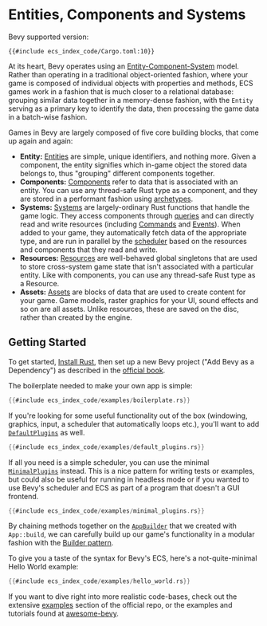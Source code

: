 # Entities, Components and Systems

Bevy supported version:
```
{{#include ecs_index_code/Cargo.toml:10}}
```

At its heart, Bevy operates using an [Entity-Component-System](https://en.wikipedia.org/wiki/Entity_component_system) model. Rather than operating in a traditional object-oriented fashion, where your game is composed of individual objects with properties and methods, ECS games work in a fashion that is much closer to a relational database: grouping similar data together in a memory-dense fashion, with the `Entity` serving as a primary key to identify the data, then processing the game data in a batch-wise fashion.

Games in Bevy are largely composed of five core building blocks, that come up again and again:
- **Entity:** [Entities](https://docs.rs/bevy/0.4.0/bevy/ecs/struct.Entity.html) are simple, unique identifiers, and nothing more. Given a component, the entity signifies which in-game object the stored data belongs to, thus "grouping" different components together.
- **Components:** [Components](https://docs.rs/bevy/0.4.0/bevy/ecs/trait.Component.html) refer to data that is associated with an entity. You can use any thread-safe Rust type as a component, and they are stored in a performant fashion using [archetypes](internals/archetypes.md).
- **Systems:** [Systems](https://docs.rs/bevy/0.4.0/bevy/ecs/trait.System.html) are largely-ordinary Rust functions that handle the game logic. They access components through [queries](../../book/ecs/queries.html) and can directly read and write resources (including [Commands](communication/commands.md) and [Events](communication/events.md)). When added to your game, they automatically fetch data of the appropriate type, and are run in parallel by the [scheduler](timing/scheduling.md) based on the resources and components that they read and write.
- **Resources:** [Resources](https://docs.rs/bevy/0.4.0/bevy/ecs/trait.Resource.html) are well-behaved global singletons that are used to store cross-system game state that isn't associated with a particular entity. Like with components, you can use any thread-safe Rust type as a Resource. 
- **Assets:** [Assets](https://docs.rs/bevy/0.4.0/bevy/asset/struct.Assets.html) are blocks of data that are used to create content for your game. Game models, raster graphics for your UI, sound effects and so on are all assets. Unlike resources, these are saved on the disc, rather than created by the engine.

## Getting Started

To get started, [Install Rust](https://www.rust-lang.org/tools/install), then set up a new Bevy project ("Add Bevy as a Dependency") as described in the [official book](https://bevyengine.org/learn/book/getting-started/).

The boilerplate needed to make your own app is simple:

```rust
{{#include ecs_index_code/examples/boilerplate.rs}}
```

If you're looking for some useful functionality out of the box (windowing, graphics, input, a scheduler that automatically loops etc.), you'll want to add [`DefaultPlugins`](https://docs.rs/bevy/0.4.0/bevy/struct.DefaultPlugins.html) as well.

```rust
{{#include ecs_index_code/examples/default_plugins.rs}}
```

If all you need is a simple scheduler, you can use the minimal [`MinimalPlugins`](https://docs.rs/bevy/0.4.0/bevy/struct.MinimalPlugins.html) instead. This is a nice pattern for writing tests or examples, but could also be useful for running in headless mode or if you wanted to use Bevy's scheduler and ECS as part of a program that doesn't a GUI frontend.

```rust
{{#include ecs_index_code/examples/minimal_plugins.rs}}
```

By chaining methods together on the [`AppBuilder`](internals/app-builder.md) that we created with `App::build`, we can carefully build up our game's functionality in a modular fashion with the [Builder pattern](https://refactoring.guru/design-patterns/builder).

To give you a taste of the syntax for Bevy's ECS, here's a not-quite-minimal Hello World example: 

```rust
{{#include ecs_index_code/examples/hello_world.rs}}
```

If you want to dive right into more realistic code-bases, check out the extensive [examples](https://github.com/bevyengine/bevy/tree/master/examples) section of the official repo, or the examples and tutorials found at [awesome-bevy](https://github.com/bevyengine/awesome-bevy#games).
